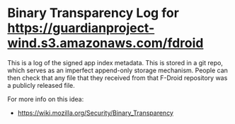 
# Binary Transparency Log for https://guardianproject-wind.s3.amazonaws.com/fdroid

This is a log of the signed app index metadata.  This is stored in a
git repo, which serves as an imperfect append-only storage mechanism.
People can then check that any file that they received from that
F-Droid repository was a publicly released file.

For more info on this idea:
* https://wiki.mozilla.org/Security/Binary_Transparency
